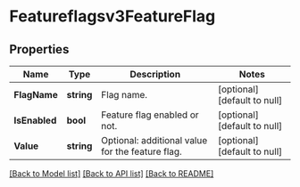 # Featureflagsv3FeatureFlag

## Properties
Name | Type | Description | Notes
------------ | ------------- | ------------- | -------------
**FlagName** | **string** | Flag name. | [optional] [default to null]
**IsEnabled** | **bool** | Feature flag enabled or not. | [optional] [default to null]
**Value** | **string** | Optional: additional value for the feature flag. | [optional] [default to null]

[[Back to Model list]](../README.md#documentation-for-models) [[Back to API list]](../README.md#documentation-for-api-endpoints) [[Back to README]](../README.md)

